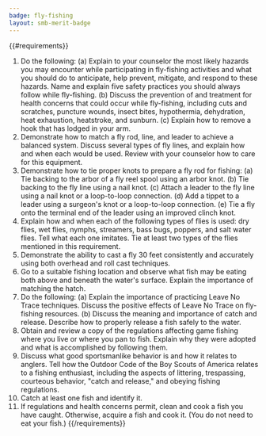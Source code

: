 ```yaml
---
badge: fly-fishing
layout: smb-merit-badge
---
```


{{#requirements}}
1. Do the following:
    (a) Explain to your counselor the most likely hazards you may encounter while participating in fly-fishing activities and what you should do to anticipate, help prevent, mitigate, and respond to these hazards. Name and explain five safety practices you should always follow while fly-fishing.
    (b) Discuss the prevention of and treatment for health concerns that could occur while fly-fishing, including cuts and scratches, puncture wounds, insect bites, hypothermia, dehydration, heat exhaustion, heatstroke, and sunburn.
    (c) Explain how to remove a hook that has lodged in your arm.
2. Demonstrate how to match a fly rod, line, and leader to achieve a balanced system. Discuss several types of fly lines, and explain how and when each would be used. Review with your counselor how to care for this equipment.
3. Demonstrate how to tie proper knots to prepare a fly rod for fishing:
    (a) Tie backing to the arbor of a fly reel spool using an arbor knot.
    (b) Tie backing to the fly line using a nail knot.
    (c) Attach a leader to the fly line using a nail knot or a loop-to-loop connection.
    (d) Add a tippet to a leader using a surgeon's knot or a loop-to-loop connection.
    (e) Tie a fly onto the terminal end of the leader using an improved clinch knot.
4. Explain how and when each of the following types of flies is used: dry flies, wet flies, nymphs, streamers, bass bugs, poppers, and salt water flies. Tell what each one imitates. Tie at least two types of the flies mentioned in this requirement.
5. Demonstrate the ability to cast a fly 30 feet consistently and accurately using both overhead and roll cast techniques.
6. Go to a suitable fishing location and observe what fish may be eating both above and beneath the water's surface. Explain the importance of matching the hatch.
7. Do the following:
    (a) Explain the importance of practicing Leave No Trace techniques. Discuss the positive effects of Leave No Trace on fly-fishing resources.
    (b) Discuss the meaning and importance of catch and release. Describe how to properly release a fish safely to the water.
8. Obtain and review a copy of the regulations affecting game fishing where you live or where you pan to fish. Explain why they were adopted and what is accomplished by following them.
9. Discuss what good sportsmanlike behavior is and how it relates to anglers. Tell how the Outdoor Code of the Boy Scouts of America relates to a fishing enthusiast, including the aspects of littering, trespassing, courteous behavior, "catch and release," and obeying fishing regulations.
10. Catch at least one fish and identify it.
11. If regulations and health concerns permit, clean and cook a fish you have caught. Otherwise, acquire a fish and cook it. (You do not need to eat your fish.)
{{/requirements}}
